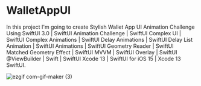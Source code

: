 # WalletAppUI

In this project I'm going to create Stylish Wallet App UI Animation Challenge Using SwiftUI 3.0 | SwiftUI Animation Challenge | SwiftUI Complex UI | SwiftUI Complex Animations | SwiftUI Delay Animations | SwiftUI Delay List Animation | SwiftUI Animations | SwiftUI Geometry Reader | SwiftUI Matched Geometry Effect | SwiftUI MVVM | SwiftUI Overlay | SwiftUI @ViewBuilder | Swift | SwiftUI Xcode 13 | SwiftUI for iOS 15 | Xcode 13 SwiftUI.


![ezgif com-gif-maker (3)](https://user-images.githubusercontent.com/66858640/163721692-ba2d1430-8d95-4aa4-a859-823480379e18.gif)
